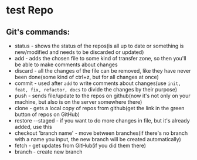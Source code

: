# test Repo


## Git's commands:
* status - shows the status of the repos(is all up to date or something is new/modified and needs to be discarded or updated)
* add - adds the chosen file to some kind of transfer zone, so then you'll be able to make comments about changes
* discard - all the changes of the file can be removed, like they have never been done(some kind of ctrl+z, but for all changes at once)
* commit - used after `add` to write comments about changes(use `init, feat, fix, refactor, docs` to divide the changes by their purpose)
* push - sends file/update to the repos on github(now it's not only on your machine, but also is on the server somewhere there)
* clone - gets a local copy of repos from github(get the link in the green button of repos on GitHub)
* restore --staged - if you want to do more changes in file, but it's already added, use this
* checkout 'branch name' - move between branches(if there's no branch with a name you input, the new branch will be created automatically)
* fetch - get updates from GitHub(if you did them there)
* branch - create new branch